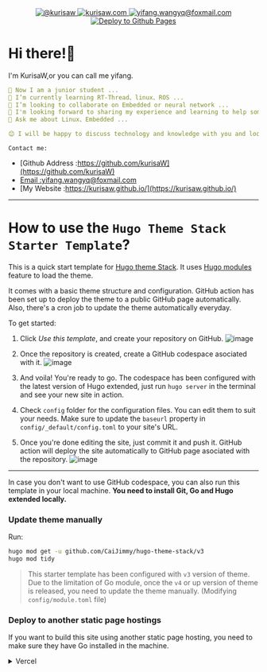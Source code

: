 <div align="center" style="margin: 40px 0">
   <a href="https://github.com/kurisaW">
      <img src="https://img.shields.io/badge/GitHub-%40kurisaw-181717?style=flat-square&logo=github" 
      alt="@kurisaw" />
   </a>
   <a href="https://kurisaw.netlify.app/">
      <img src="https://img.shields.io/badge/website-kurisaw.com-brightgreen?style=flat-square"
      alt="kurisaw.com" />
   </a>
   <a href="mailto:yifang.wangyq@foxmail.com">
      <img src="https://img.shields.io/badge/Email-yifang.wangyq@foxmail.com-blue?style=flat-square&logo=gmail" 
      alt="yifang.wangyq@foxmail.com"/>
   </a>
   <a href="https://github.com/kurisaW/kurisaW.github.io/actions/workflows/deploy.yml">
     <img src="https://github.com/kurisaW/kurisaW.github.io/actions/workflows/deploy.yml/badge.svg" 
     alt="Deploy to Github Pages">  
   </a>
</div>


# Hi there!👋

I'm KurisaW,or you can call me yifang.

```yaml
🔭 Now I am a junior student ...
🌱 I’m currently learning RT-Thread、linux、ROS ...
👯 I’m looking to collaborate on Embedded or neural network ...
🤔 I'm looking forward to sharing my experience and learning to help some beginners get through the rookie phase faster ...
💬 Ask me about Linux、Embedded ...

😊 I will be happy to discuss technology and knowledge with you and look forward to your visit!
```

`Contact me:`

* [Github Address :https://github.com/kurisaW](https://github.com/kurisaW)
* [Email :yifang.wangyq@foxmail.com](mailto:yifang.wangyq@foxmail.com)
* [My Website :https://kurisaw.github.io/](https://kurisaw.github.io/)

---

# How to use the `Hugo Theme Stack Starter Template`?

This is a quick start template for [Hugo theme Stack](https://github.com/CaiJimmy/hugo-theme-stack). It uses [Hugo modules](https://gohugo.io/hugo-modules/) feature to load the theme.

It comes with a basic theme structure and configuration. GitHub action has been set up to deploy the theme to a public GitHub page automatically. Also, there's a cron job to update the theme automatically everyday.

To get started:

1. Click *Use this template*, and create your repository on GitHub.
   ![image](https://user-images.githubusercontent.com/98592772/210561857-e235865f-76aa-4ca5-a309-3dfce64da916.png)

2. Once the repository is created, create a GitHub codespace asociated with it.
   ![image](https://user-images.githubusercontent.com/98592772/210561721-27a39816-e194-412e-8ea7-8b490630a136.png)

3. And voila! You're ready to go. The codespace has been configured with the latest version of Hugo extended, just run `hugo server` in the terminal and see your new site in action.

4. Check `config` folder for the configuration files. You can edit them to suit your needs. Make sure to update the `baseurl` property in `config/_default/config.toml` to your site's URL.

5. Once you're done editing the site, just commit it and push it. GitHub action will deploy the site automatically to GitHub page asociated with the repository.
   ![image](https://user-images.githubusercontent.com/98592772/210562134-0b328d80-c66d-46c8-b128-2514dd769fc7.png)

---

In case you don't want to use GitHub codespace, you can also run this template in your local machine. **You need to install Git, Go and Hugo extended locally.**

### Update theme manually

Run:

```bash
hugo mod get -u github.com/CaiJimmy/hugo-theme-stack/v3
hugo mod tidy
```

> This starter template has been configured with `v3` version of theme. Due to the limitation of Go module, once the `v4` or up version of theme is released, you need to update the theme manually. (Modifying `config/module.toml` file)

### Deploy to another static page hostings

If you want to build this site using another static page hosting, you need to make sure they have Go installed in the machine. 

<details>
  <summary>Vercel</summary>


You need to overwrite build command to install manually Go:

```
amazon-linux-extras install golang1.11 && hugo --gc --minify
```

![](https://user-images.githubusercontent.com/5889006/156917172-01e4d418-3469-4ffb-97e4-a905d28b8424.png)

Make sure also to specify Hugo version in the environment variable `HUGO_VERSION` (Use the latest version of Hugo extended):

![Environment variable](https://user-images.githubusercontent.com/5889006/156917212-afb7c70d-ab85-480f-8288-b15781a462c0.png)
</details>
